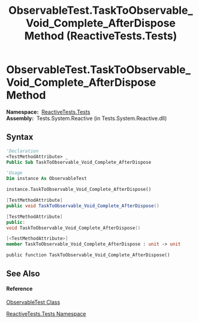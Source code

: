 ﻿---
title: ObservableTest.TaskToObservable_Void_Complete_AfterDispose Method  (ReactiveTests.Tests)
TOCTitle: TaskToObservable_Void_Complete_AfterDispose Method
ms:assetid: M:ReactiveTests.Tests.ObservableTest.TaskToObservable_Void_Complete_AfterDispose
ms:mtpsurl: https://msdn.microsoft.com/en-us/library/reactivetests.tests.observabletest.tasktoobservable_void_complete_afterdispose(v=VS.103)
ms:contentKeyID: 36620239
ms.date: 06/28/2011
mtps_version: v=VS.103
f1_keywords:
- ReactiveTests.Tests.ObservableTest.TaskToObservable_Void_Complete_AfterDispose
dev_langs:
- CSharp
- JScript
- VB
- FSharp
- c++
---

# ObservableTest.TaskToObservable\_Void\_Complete\_AfterDispose Method

**Namespace:**  [ReactiveTests.Tests](hh289046\(v=vs.103\).md)  
**Assembly:**  Tests.System.Reactive (in Tests.System.Reactive.dll)

## Syntax

``` vb
'Declaration
<TestMethodAttribute> _
Public Sub TaskToObservable_Void_Complete_AfterDispose
```

``` vb
'Usage
Dim instance As ObservableTest

instance.TaskToObservable_Void_Complete_AfterDispose()
```

``` csharp
[TestMethodAttribute]
public void TaskToObservable_Void_Complete_AfterDispose()
```

``` c++
[TestMethodAttribute]
public:
void TaskToObservable_Void_Complete_AfterDispose()
```

``` fsharp
[<TestMethodAttribute>]
member TaskToObservable_Void_Complete_AfterDispose : unit -> unit 
```

``` jscript
public function TaskToObservable_Void_Complete_AfterDispose()
```

## See Also

#### Reference

[ObservableTest Class](hh288687\(v=vs.103\).md)

[ReactiveTests.Tests Namespace](hh289046\(v=vs.103\).md)

